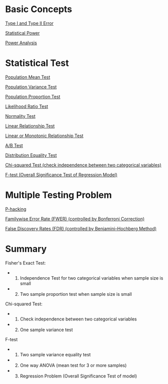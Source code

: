 # Basic Concepts

[Type I and Type II Error](https://github.com/yangshiteng/Data-Science-Learning-Path/blob/main/Machine%20Learning/basic_concepts/statistics/hypothesis_test/files/Type_I_Error_and_Type_II_Error.md)

[Statistical Power](https://github.com/yangshiteng/Data-Science-Learning-Path/blob/main/Machine%20Learning/basic_concepts/statistics/hypothesis_test/files/Power.md)

[Power Analysis](https://github.com/yangshiteng/Data-Science-Learning-Path/blob/main/Machine%20Learning/basic_concepts/statistics/hypothesis_test/files/Power_Analysis.md)


# Statistical Test

[Population Mean Test](https://github.com/yangshiteng/Data-Science-Learning-Path/blob/main/Machine%20Learning/basic_concepts/statistics/hypothesis_test/files/mean_test.md)

[Population Variance Test](https://github.com/yangshiteng/Data-Science-Learning-Path/blob/main/Machine%20Learning/basic_concepts/statistics/hypothesis_test/files/variance_test.md)

[Population Proportion Test](https://github.com/yangshiteng/Data-Science-Learning-Path/blob/main/Machine%20Learning/basic_concepts/statistics/hypothesis_test/files/Proportion_Test.md)

[Likelihood Ratio Test](https://github.com/yangshiteng/Data-Science-Learning-Path/blob/main/Machine%20Learning/basic_concepts/statistics/hypothesis_test/files/likelihood_ratio_test.md)

[Normality Test](https://github.com/yangshiteng/Data-Science-Learning-Path/blob/main/Machine%20Learning/basic_concepts/statistics/hypothesis_test/files/Normality_Test.md)

[Linear Relationship Test]()

[Linear or Monotonic Relationship Test](https://github.com/yangshiteng/Data-Science-Learning-Path/blob/main/Machine%20Learning/basic_concepts/statistics/hypothesis_test/files/Correlation_Test.md)

[A/B Test](https://github.com/yangshiteng/Data-Science-Learning-Path/blob/main/Machine%20Learning/basic_concepts/statistics/hypothesis_test/files/AB_Test.md)

[Distribution Equality Test](https://github.com/yangshiteng/Data-Science-Learning-Path/blob/main/Machine%20Learning/basic_concepts/statistics/hypothesis_test/files/Distribution_Equality_Test.md)

[Chi-squared Test (check independence between two categorical variables)](https://github.com/yangshiteng/Data-Science-Learning-Path/blob/main/Machine%20Learning/basic_concepts/statistics/hypothesis_test/files/Chi-squared_Test.md)

[F-test (Overall Significance Test of Regression Model)](https://github.com/yangshiteng/Data-Science-Learning-Path/blob/main/Machine%20Learning/basic_concepts/statistics/hypothesis_test/files/F-test_of_Regression_Model.md)

# Multiple Testing Problem

[P-hacking](https://github.com/yangshiteng/Data-Science-Learning-Path/blob/main/Machine%20Learning/basic_concepts/statistics/hypothesis_test/files/p-hacking.md)

[Familywise Error Rate (FWER) (controlled by Bonferroni Correction)](https://github.com/yangshiteng/Data-Science-Learning-Path/blob/main/Machine%20Learning/basic_concepts/statistics/hypothesis_test/files/Familywise_Error_Rate.md)

[False Discovery Rates (FDR) (controlled by Benjamini–Hochberg Method)](https://github.com/yangshiteng/Data-Science-Learning-Path/blob/main/Machine%20Learning/basic_concepts/statistics/hypothesis_test/files/False_Discovery_Rate.md)

# Summary

Fisher's Exact Test: 
* 1. Independence Test for two categorical variables when sample size is small
* 2. Two sample proportion test when sample size is small

Chi-squared Test:
* 1. Check independence between two categorical variables
* 2. One sample variance test

F-test
* 1. Two sample variance equality test
* 2. One way ANOVA (mean test for 3 or more samples)
* 3. Regression Problem (Overall Significance Test of model)
